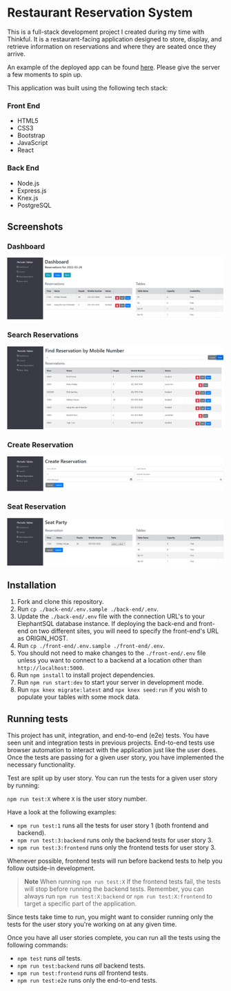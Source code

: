 # Restaurant Reservation System

This is a full-stack development project I created during my time with Thinkful. It is a restaurant-facing application designed to store, display, and retrieve information on reservations and where they are seated once they arrive.

An example of the deployed app can be found [here](https://sobran-reservation-frontend.herokuapp.com/dashboard). Please give the server a few moments to spin up.

This application was built using the following tech stack:
### Front End
* HTML5
* CSS3
* Bootstrap
* JavaScript
* React
### Back End
* Node.js
* Express.js
* Knex.js
* PostgreSQL


## Screenshots
### Dashboard
![dashboard](/screenshots/dashboard.png)
### Search Reservations
![search](/screenshots/search.png)
### Create Reservation
![create](/screenshots/create.png)
### Seat Reservation
![seat](/screenshots/seat.png)

## Installation

1. Fork and clone this repository.
1. Run `cp ./back-end/.env.sample ./back-end/.env`.
1. Update the `./back-end/.env` file with the connection URL's to your ElephantSQL database instance. If deploying the back-end and front-end on two different sites, you will need to specify the front-end's URL as ORIGIN_HOST.
1. Run `cp ./front-end/.env.sample ./front-end/.env`.
1. You should not need to make changes to the `./front-end/.env` file unless you want to connect to a backend at a location other than `http://localhost:5000`.
1. Run `npm install` to install project dependencies.
1. Run `npm run start:dev` to start your server in development mode.
1. Run `npx knex migrate:latest` and `npx knex seed:run` if you wish to populate your tables with some mock data.

## Running tests

This project has unit, integration, and end-to-end (e2e) tests. You have seen unit and integration tests in previous projects.
End-to-end tests use browser automation to interact with the application just like the user does.
Once the tests are passing for a given user story, you have implemented the necessary functionality.

Test are split up by user story. You can run the tests for a given user story by running:

`npm run test:X` where `X` is the user story number.

Have a look at the following examples:

- `npm run test:1` runs all the tests for user story 1 (both frontend and backend).
- `npm run test:3:backend` runs only the backend tests for user story 3.
- `npm run test:3:frontend` runs only the frontend tests for user story 3.

Whenever possible, frontend tests will run before backend tests to help you follow outside-in development.

> **Note** When running `npm run test:X` If the frontend tests fail, the tests will stop before running the backend tests. Remember, you can always run `npm run test:X:backend` or `npm run test:X:frontend` to target a specific part of the application.

Since tests take time to run, you might want to consider running only the tests for the user story you're working on at any given time.

Once you have all user stories complete, you can run all the tests using the following commands:

- `npm test` runs _all_ tests.
- `npm run test:backend` runs _all_ backend tests.
- `npm run test:frontend` runs _all_ frontend tests.
- `npm run test:e2e` runs only the end-to-end tests.